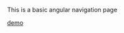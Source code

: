 This is a basic angular navigation page

[demo](https://uy-acabrera.github.io/angular-basic-navigation)
